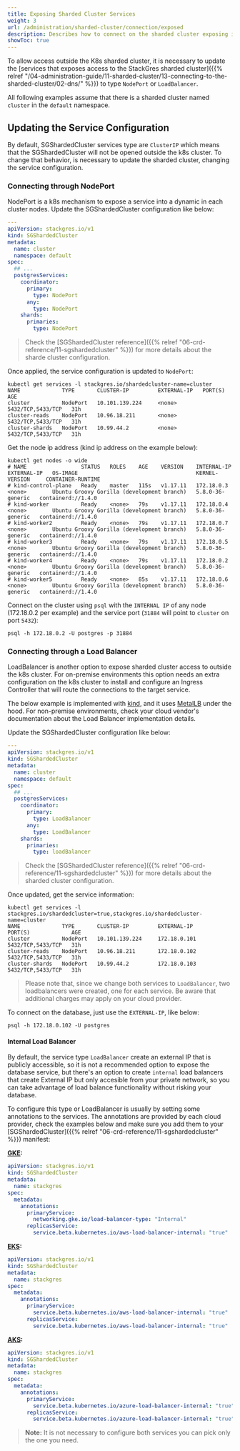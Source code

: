 ```yaml
---
title: Exposing Sharded Cluster Services
weight: 3
url: /administration/sharded-cluster/connection/exposed
description: Describes how to connect on the sharded cluster exposing its services on the internet.
showToc: true
---
```


To allow access outside the K8s sharded cluster, it is necessary to update the [services that exposes access to the StackGres sharded cluster]({{% relref "/04-administration-guide/11-sharded-cluster/13-connecting-to-the-sharded-cluster/02-dns/" %}}) to type `NodePort` or `LoadBalancer`.

All following examples assume that there is a sharded cluster named `cluster` in the `default` namespace.

## Updating the Service Configuration

By default, SGShardedCluster services type are `ClusterIP` which means that the SGShardedCluster will not be opened outside the k8s cluster. To change that behavior, is necessary to update the sharded cluster, changing the service configuration.

### Connecting through NodePort

NodePort is a k8s mechanism to expose a service into a dynamic in each cluster nodes.
Update the SGShardedCluster configuration like below:

```yaml
---
apiVersion: stackgres.io/v1
kind: SGShardedCluster
metadata:
  name: cluster
  namespace: default
spec:
  ## ...
  postgresServices:
    coordinator:
      primary:
        type: NodePort
      any:
        type: NodePort
    shards:
      primaries:
        type: NodePort
```

> Check the [SGShardedCluster reference]({{% relref "06-crd-reference/11-sgshardedcluster" %}}) for more details about the sharde cluster configuration.

Once applied, the service configuration is updated to `NodePort`:

```
kubectl get services -l stackgres.io/shardedcluster-name=cluster
NAME             TYPE       CLUSTER-IP         EXTERNAL-IP   PORT(S)             AGE
cluster          NodePort   10.101.139.224     <none>        5432/TCP,5433/TCP   31h
cluster-reads    NodePort   10.96.18.211       <none>        5432/TCP,5433/TCP   31h
cluster-shards   NodePort   10.99.44.2         <none>        5432/TCP,5433/TCP   31h
```

Get the node ip address (kind ip address on the example below):

```
kubectl get nodes -o wide
# NAME                 STATUS   ROLES    AGE    VERSION    INTERNAL-IP   EXTERNAL-IP   OS-IMAGE                                     KERNEL-VERSION     CONTAINER-RUNTIME
# kind-control-plane   Ready    master   115s   v1.17.11   172.18.0.3    <none>        Ubuntu Groovy Gorilla (development branch)   5.8.0-36-generic   containerd://1.4.0
# kind-worker          Ready    <none>   79s    v1.17.11   172.18.0.4    <none>        Ubuntu Groovy Gorilla (development branch)   5.8.0-36-generic   containerd://1.4.0
# kind-worker2         Ready    <none>   79s    v1.17.11   172.18.0.7    <none>        Ubuntu Groovy Gorilla (development branch)   5.8.0-36-generic   containerd://1.4.0
# kind-worker3         Ready    <none>   79s    v1.17.11   172.18.0.5    <none>        Ubuntu Groovy Gorilla (development branch)   5.8.0-36-generic   containerd://1.4.0
# kind-worker4         Ready    <none>   79s    v1.17.11   172.18.0.2    <none>        Ubuntu Groovy Gorilla (development branch)   5.8.0-36-generic   containerd://1.4.0
# kind-worker5         Ready    <none>   85s    v1.17.11   172.18.0.6    <none>        Ubuntu Groovy Gorilla (development branch)   5.8.0-36-generic   containerd://1.4.0
```

Connect on the cluster using `psql` with the `INTERNAL IP` of any node (172.18.0.2 per example) and the service port (`31884` will point to `cluster` on port `5432`):

```
psql -h 172.18.0.2 -U postgres -p 31884
```

### Connecting through a Load Balancer

LoadBalancer is another option to expose sharded cluster access to outside the k8s cluster.
For on-premise environments this option needs an extra configuration on the k8s cluster to install and configure an Ingress Controller that will route the connections to the target service.

The below example is implemented with [kind](https://kind.sigs.k8s.io/), and it uses [MetalLB](https://metallb.universe.tf/) under the hood.
For non-premise environments, check your cloud vendor's documentation about the Load Balancer implementation details.

Update the SGShardedCluster configuration like below:

```yaml
---
apiVersion: stackgres.io/v1
kind: SGShardedCluster
metadata:
  name: cluster
  namespace: default
spec:
  ## ...
  postgresServices:
    coordinator:
      primary:
        type: LoadBalancer
      any:
        type: LoadBalancer
    shards:
      primaries:
        type: loadBalancer
```

> Check the [SGShardedCluster reference]({{% relref "06-crd-reference/11-sgshardedcluster" %}}) for more details about the sharded cluster configuration.

Once updated, get the service information:

```
kubectl get services -l stackgres.io/shardedcluster=true,stackgres.io/shardedcluster-name=cluster
NAME             TYPE       CLUSTER-IP         EXTERNAL-IP         PORT(S)             AGE
cluster          NodePort   10.101.139.224     172.18.0.101        5432/TCP,5433/TCP   31h
cluster-reads    NodePort   10.96.18.211       172.18.0.102        5432/TCP,5433/TCP   31h
cluster-shards   NodePort   10.99.44.2         172.18.0.103        5432/TCP,5433/TCP   31h
```

> Please note that, since we change both services to `LoadBalancer`, two loadbalancers were created, one for each service. 
> Be aware that additional charges may apply on your cloud provider.

To connect on the database, just use the `EXTERNAL-IP`, like below:

```
psql -h 172.18.0.102 -U postgres
```

#### Internal Load Balancer

By default, the service type `LoadBalancer` create an external IP that is publicly accessible, so it is not a recommended option to expose the database service, but there's an option to create `internal` load balancers that create External IP but only accesible from your private network, so you can take advantage of load balance functionality without risking your database.

To configure this type or LoadBalancer is usually by setting some annotations to the services. The annotations are provided by each cloud provider, check the examples below and make sure you add them to your [SGShardedCluster]({{% relref "06-crd-reference/11-sgshardedcluster" %}}) manifest:


**[GKE](https://cloud.google.com/kubernetes-engine/docs/how-to/internal-load-balancing):**

```yaml
apiVersion: stackgres.io/v1
kind: SGShardedCluster
metadata:
  name: stackgres
spec:
  metadata:
    annotations:
      primaryService:
        networking.gke.io/load-balancer-type: "Internal"
      replicasService:
        service.beta.kubernetes.io/aws-load-balancer-internal: "true"
```


**[EKS](https://docs.aws.amazon.com/eks/latest/userguide/network-load-balancing.html):**

```yaml
apiVersion: stackgres.io/v1
kind: SGShardedCluster
metadata:
  name: stackgres
spec:
  metadata:
    annotations:
      primaryService:
        service.beta.kubernetes.io/aws-load-balancer-internal: "true"
      replicasService:
        service.beta.kubernetes.io/aws-load-balancer-internal: "true"
```

**[AKS](https://docs.microsoft.com/en-us/azure/aks/internal-lb):**

```yaml
apiVersion: stackgres.io/v1
kind: SGShardedCluster
metadata:
  name: stackgres
spec:
  metadata:
    annotations:
      primaryService:
        service.beta.kubernetes.io/azure-load-balancer-internal: "true"
      replicasService:
        service.beta.kubernetes.io/azure-load-balancer-internal: "true"
```


>**Note:** It is not necessary to configure both services you can pick only the one you need.
